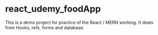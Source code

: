 # react_udemy_foodApp
This is a demo project for practice of the React / MERN working. It deals from Hooks, refs, forms and database.
